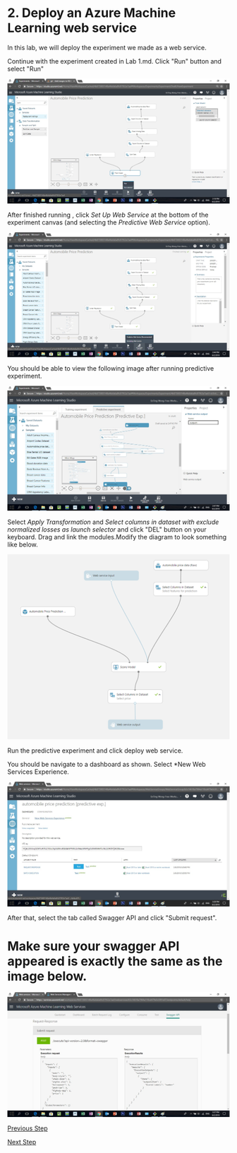 # 2. Deploy an Azure Machine Learning web service

In this lab, we will deploy the experiment we made as a web service.

Continue with the experiment created in Lab 1.md. Click "Run" button and select "Run" 

![](https://github.com/EnTing0417/AutomobilePricePrediction/blob/master/ManualImages/Lab%201.jpg)

After finished running , click *Set Up Web Service* at the bottom of the experiment canvas (and selecting the *Predictive Web Service* option).

![](https://github.com/EnTing0417/AutomobilePricePrediction/blob/master/ManualImages/Lab%202%20(%20Select%20Predictive%20Web%20Service%20).jpg)

You should be able to view the following image after running predictive experiment.

![](https://github.com/EnTing0417/AutomobilePricePrediction/blob/master/ManualImages/Lab%202(Predictive%20Experiment).jpg)

Select *Apply Transformation* and *Select columns in dataset with exclude normalized losses as launch selector* and click "DEL" button on your keyboard. 
Drag and link the modules.Modify the diagram to look something like below. 

![](https://github.com/EnTing0417/AutomobilePricePrediction/blob/master/ManualImages/finalexperiment.PNG)

Run the predictive experiment and click deploy web service.

You should be navigate to a dashboard as shown. Select *New Web Services Experience. 

![](https://github.com/EnTing0417/AutomobilePricePrediction/blob/master/ManualImages/Lab%203%20-%20Dashboard%20(%20Select%20New%20Web%20Services%20Experience).jpg)

After that, select the tab called Swagger API and click "Submit request".

# Make sure your swagger API appeared is exactly the same as the image below. 
![](https://github.com/EnTing0417/AutomobilePricePrediction/blob/master/ManualImages/Lab%203%20-%20Dashboard%20(Swagger%20API).jpg)

[Previous Step](https://github.com/EnTing0417/AutomobilePricePrediction/blob/master/Lab%201.md)


[Next Step](https://github.com/EnTing0417/AutomobilePricePrediction/blob/master/Lab%203.md)
